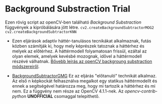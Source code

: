 # Background Substraction Trial

Ezen rövig script az openCV-ben található *Background Substraction* függvények a kipróbálására jött létre.
`cv2.createBackgroundSubtractorMOG2` `cv2.createBackgroundSubtractorKNN`
* Ezen eljárások adaptív háttér-tanulásos tecnikákat alkalmaznak, futás közben számítják ki, hogy mely képrészek tatoznak a háttérhez és melyek az előtérhez. A háttérmodell folyamatosan frissül, ezáltal az olyan elemek, amelyek kevésbé mozognak, idővel a háttérmodell részévé válhatnak.
[Bővebb leírás az openCV backgroung substraction módszereiről](http://www.uni-miskolc.hu/~qgenagyd/references/OpenCVBackgroundSubstraction/Background%20Subtraction%20%e2%80%94%20OpenCV-Python%20Tutorials%201%20documentation.html).

* [BackgroundSubtractorGMG](http://www.uni-miskolc.hu/~qgenagyd/references/OpenCVBSGMG/OpenCV%20%20cv%20bgsegm%20BackgroundSubtractorGMG%20Class%20Reference.html) Ez az eljárás "előtanuló" technikát alkalmaz. Az első n képkockát felhasználva megalkot egy statikus háttérmodellt és ennek a segítségével határozza meg, hogy mi tartozik a háttérhez és mi nem. Ez a függvény nem része az OpenCV 4.1.1-nek. Az *opencv-contrib-python* **UNOFFICIAL** csomaggal telepíthető.